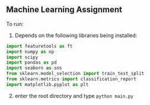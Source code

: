 ## Machine Learning Assignment
To run:

1. Depends on the following libraries being installed:

```python
import featuretools as ft
import numpy as np
import scipy
import pandas as pd
import seaborn as sns
from sklearn.model_selection import train_test_split
from sklearn.metrics import classification_report
import matplotlib.pyplot as plt
```

2. enter the root directory and type `python main.py`
